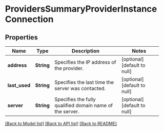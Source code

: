 # ProvidersSummaryProviderInstanceConnection

## Properties
Name | Type | Description | Notes
------------ | ------------- | ------------- | -------------
**address** | **String** | Specifies the IP address of the provider. | [optional] [default to null]
**last_used** | **String** | Specifies the last time the server was contacted. | [optional] [default to null]
**server** | **String** | Specifies the fully qualified domain name of the server. | [optional] [default to null]

[[Back to Model list]](../README.md#documentation-for-models) [[Back to API list]](../README.md#documentation-for-api-endpoints) [[Back to README]](../README.md)


